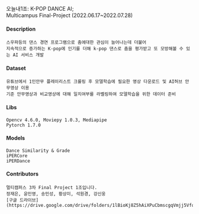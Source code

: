 오늘내1조: K-POP DANCE AI; \
Multicampus Final-Project (2022.06.17~2022.07.28)

#### Description
```
스우파등의 댄스 경연 프로그램으로 춤에대한 관심이 늘어나는데 더불어
지속적으로 증가하는 K-pop에 인기를 더해 k-pop 댄스로 춤을 평가받고 또 모방해볼 수 있는 AI 서비스 개발
```
#### Dataset
```
유튜브에서 1인안무 플레이리스트 크롤링 후 모델학습에 필요한 영상 다운로드 및 AI허브 안무영상 이용
기준 안무영상과 비교영상에 대해 일치여부를 라벨링하여 모델학습을 위한 데이터 준비
```
#### Libs
```
Opencv 4.6.0, Moviepy 1.0.3, Mediapipe
Pytorch 1.7.0
```
#### Models
```
Dance Similarity & Grade
iPERCore
iPERDance
```

#### Contributors
```
멀티캠퍼스 3차 Final Project 1조입니다.
정재은, 윤민영, 송민성, 황상미, 석원경, 강신웅
[구글 드라이브](https://drive.google.com/drive/folders/1lBioKj8Z5hAiXPuCbmscgqVmjj5VfqV3)
```
